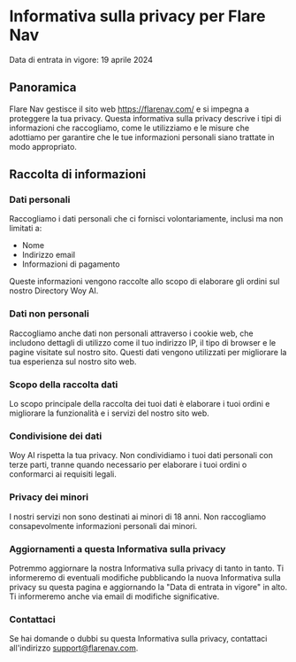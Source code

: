 # Informativa sulla privacy per Flare Nav

Data di entrata in vigore: 19 aprile 2024

## Panoramica
Flare Nav gestisce il sito web https://flarenav.com/ e si impegna a proteggere la tua privacy. Questa informativa sulla privacy descrive i tipi di informazioni che raccogliamo, come le utilizziamo e le misure che adottiamo per garantire che le tue informazioni personali siano trattate in modo appropriato.

## Raccolta di informazioni

### Dati personali

Raccogliamo i dati personali che ci fornisci volontariamente, inclusi ma non limitati a:

- Nome
- Indirizzo email
- Informazioni di pagamento

Queste informazioni vengono raccolte allo scopo di elaborare gli ordini sul nostro Directory Woy AI.

### Dati non personali

Raccogliamo anche dati non personali attraverso i cookie web, che includono dettagli di utilizzo come il tuo indirizzo IP, il tipo di browser e le pagine visitate sul nostro sito. Questi dati vengono utilizzati per migliorare la tua esperienza sul nostro sito web.

### Scopo della raccolta dati

Lo scopo principale della raccolta dei tuoi dati è elaborare i tuoi ordini e migliorare la funzionalità e i servizi del nostro sito web.

### Condivisione dei dati

Woy AI rispetta la tua privacy. Non condividiamo i tuoi dati personali con terze parti, tranne quando necessario per elaborare i tuoi ordini o conformarci ai requisiti legali.

### Privacy dei minori

I nostri servizi non sono destinati ai minori di 18 anni. Non raccogliamo consapevolmente informazioni personali dai minori.

### Aggiornamenti a questa Informativa sulla privacy

Potremmo aggiornare la nostra Informativa sulla privacy di tanto in tanto. Ti informeremo di eventuali modifiche pubblicando la nuova Informativa sulla privacy su questa pagina e aggiornando la "Data di entrata in vigore" in alto. Ti informeremo anche via email di modifiche significative.

### Contattaci

Se hai domande o dubbi su questa Informativa sulla privacy, contattaci all'indirizzo support@flarenav.com.
